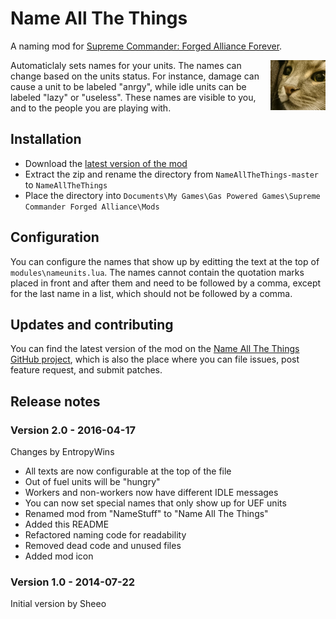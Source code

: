 # Name All The Things

A naming mod for [Supreme Commander: Forged Alliance Forever][FAF].

<img align="right" src="icon.PNG">

Automaticlaly sets names for your units. The names can change based on the units status. For instance,
damage can cause a unit to be labeled "anrgy", while idle units can be labeled "lazy" or "useless".
These names are visible to you, and to the people you are playing with.

## Installation

* Download the [latest version of the mod][download]
* Extract the zip and rename the directory from `NameAllTheThings-master` to `NameAllTheThings`
* Place the directory into `Documents\My Games\Gas Powered Games\Supreme Commander Forged Alliance\Mods`

## Configuration

You can configure the names that show up by editting the text at the top of `modules\nameunits.lua`.
The names cannot contain the quotation marks placed in front and after them and need to be followed
by a comma, except for the last name in a list, which should not be followed by a comma.

## Updates and contributing

You can find the latest version of the mod on the [Name All The Things GitHub project][GitHub], which is
also the place where you can file issues, post feature request, and submit patches.

## Release notes

### Version 2.0 - 2016-04-17

Changes by EntropyWins

* All texts are now configurable at the top of the file
* Out of fuel units will be "hungry"
* Workers and non-workers now have different IDLE messages
* You can now set special names that only show up for UEF units
* Renamed mod from "NameStuff" to "Name All The Things"
* Added this README
* Refactored naming code for readability
* Removed dead code and unused files
* Added mod icon

### Version 1.0 - 2014-07-22

Initial version by Sheeo

[FAF]: http://www.faforever.com/
[download]: https://github.com/JeroenDeDauw/NameAllTheThings/archive/master.zip
[GitHub]: https://github.com/JeroenDeDauw/NameAllTheThings
